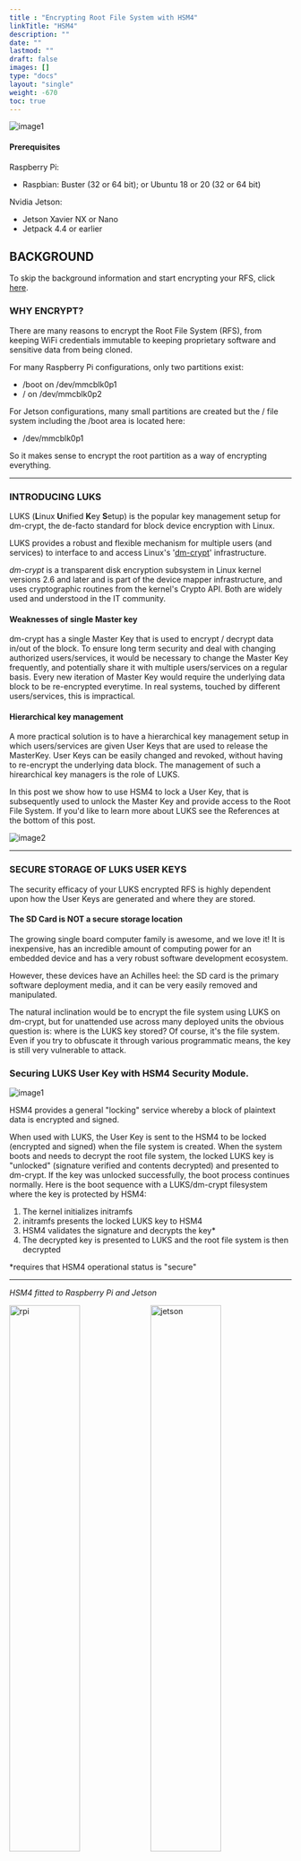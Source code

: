 ```yaml
---
title : "Encrypting Root File System with HSM4"
linkTitle: "HSM4"
description: ""
date: ""
lastmod: ""
draft: false
images: []
type: "docs"
layout: "single"
weight: -670
toc: true
---
```


![image1](../erfs-hsm-1.jpeg)

#### Prerequisites

Raspberry Pi:
* Raspbian: Buster (32 or 64 bit); or Ubuntu 18 or 20 (32 or 64 bit)

Nvidia Jetson:
* Jetson Xavier NX or Nano
* Jetpack 4.4 or earlier

## **BACKGROUND** 

To skip the background information and start encrypting your RFS, click [here](https://docs.zymbit.com/tutorials/encrypt-rfs/zymkey4/#how-to-encrypt).

### WHY ENCRYPT?


There are many reasons to encrypt the Root File System (RFS), from keeping WiFi credentials immutable to keeping proprietary software and sensitive data from being cloned.

For many Raspberry Pi configurations, only two partitions exist:

* /boot   <nbsp> on    /dev/mmcblk0p1
* /          on   /dev/mmcblk0p2

For Jetson configurations, many small partitions are created but the / file system including the /boot area is located here:

* /dev/mmcblk0p1


So it makes sense to encrypt the root partition as a way of encrypting everything.


------------

### INTRODUCING LUKS

LUKS (**L**inux **U**nified **K**ey **S**etup) is the popular key management setup for dm-crypt, the de-facto standard for block device encryption with Linux.

LUKS provides a robust and flexible mechanism for multiple users (and services) to interface to and access Linux's '[dm-crypt](https://wiki.archlinux.org/index.php/dm-crypt)' infrastructure.

_dm-crypt_ is a transparent disk encryption subsystem in Linux kernel versions 2.6 and later and is part of the device mapper infrastructure, and uses cryptographic routines from the kernel's Crypto API. Both are widely used and understood in the IT community.



#### Weaknesses of single Master key
dm-crypt has a single Master Key that is used to encrypt / decrypt data in/out of the block. To ensure long term security and deal with changing authorized users/services, it would be necessary to change the Master Key frequently, and potentially share it with multiple users/services on a regular basis. Every new iteration of Master Key would require the underlying data block to be re-encrypted everytime. In real systems, touched by different users/services, this is impractical.

#### Hierarchical key management
A more practical solution is to have a hierarchical  key management setup  in which users/services are given User Keys that are used to release the MasterKey.  User Keys can be easily changed and revoked, without having to re-encrypt the underlying data block.
The management of such a hirearchical key managers is the role of LUKS.

In this post we show how to use HSM4 to lock a User Key, that is subsequently used to unlock the Master Key and provide access to the Root File System. If you'd like to learn more about LUKS see the References at the bottom of this post.

![image2](../erfs2.png)

--------

### SECURE STORAGE OF LUKS USER KEYS
The security efficacy of your LUKS encrypted RFS is highly dependent upon how the User Keys are generated and where they are stored.

#### The SD Card is NOT a secure storage location

The growing single board computer family is awesome, and we love it! It is inexpensive, has an incredible amount of computing power for an embedded device and has a very robust software development ecosystem.

However, these devices have an Achilles heel: the SD card is the primary software deployment media, and it can be very easily removed and manipulated.

The natural inclination would be to encrypt the file system using LUKS on dm-crypt, but for unattended use across many deployed units the obvious question is: where is the LUKS key stored? Of course, it's the file system. Even if you try to obfuscate it through various programmatic means, the key is still very vulnerable to attack.



### Securing LUKS User Key with HSM4 Security Module.

![image1](../erfs-hsm-1.jpeg)



HSM4 provides a general "locking" service whereby a block of plaintext data is encrypted and signed.

When used with LUKS, the User Key is sent to the HSM4 to be locked (encrypted and signed) when the file system is created. When the system boots and needs to decrypt the root file system, the locked LUKS key is "unlocked" (signature verified and contents decrypted) and presented to dm-crypt. If the key was unlocked successfully, the boot process continues normally. Here is the boot sequence with a LUKS/dm-crypt filesystem where the key is protected by HSM4:

1. The kernel initializes initramfs
2. initramfs presents the locked LUKS key to HSM4
3. HSM4 validates the signature and decrypts the key*
4. The decrypted key is presented to LUKS and the root file system is then decrypted

*requires that HSM4 operational status is "secure"


------
_HSM4 fitted to Raspberry Pi and Jetson_

<p><img src="../erfs3.png" alt="rpi" width="50%"><img src="../jetson3.png" alt="jetson" width="50%"></p>

**HSM4 Authenticates Host System Before Unlocking LUKS Key**

One of the key features of HSM4 is to generate a unique Identity (ID) for the host system, based upon a fingerprint that measures specific system components. This fingerprinting process is used to "bind" together a specific HSM4 (root of trust, key store, crypto services), a specific host computer and a specific SD card. Once bound, these components form a permanent and immutable ID of the host system.

Each time the host device boots, and at random intervals thereafter, the HSM4 rechecks the ID fingerprint. If any of the system components have changed the fingerprint changes and the system is deemed to have been compromised, authentication fails and all security services are shut down.

Using this ID / Authentication feature, HSM4 can be used to protect LUKS User Keys in unattended applications, where it might be easy to remove and copy SD card content. (HSM4 also has other physical security features which are also used to lock/enable security services)


![image4](../erfs-hsm-3.jpeg)

----------

### WHERE TO STORE YOUR LUKS ENCRYPTED RFS

LUKS is very versatile and can be applied to both SD Card and external storage media. Lets review the pros and cons of each option:

#### Option 1 - Convert existing SD Card to LUKS

Converting the existing root file system on the SD card still requires an external device (e.g. USB flash drive) that is used as a temporary boot root file system: this provide an easier and lower risk means to convert and copy the original contents. The external devices needs to be a little larger than the existing root file system in order to store the old file system.

**Pros:**
1. Less physical space requirements.
2. Much less power required.

**Cons:**
1. Conversion is more complex and time consuming than migrating to an external drive.
2. Data space constraints.
3. Write cycle constraints.
4. Access speed constraints.


**Process Steps:**
1. Make a tarball of the original root file system and store it on the external device
2. Copy the original root file system files to the external device to form a temporary file system
3. Boot to the temporary file system. Once booted, the temporary file system will:
* Create a LUKS key
* Lock the LUKS key with HSM4
* Create a LUKS volume on the original root partition. The standard Jetson installation creates up to 14 partitions. In most cases, the new partition will be mmcblk0p13 or mmcblk0p15.
* Create an ext4 partition on the LUKS volume on the original root partition
* Untar the root file system tarball into the converted partition
* For Jetson users: Untar the /boot area into the original SD card partition, mmcblk0p1


#### Option 2 - Migrate existing SD card to external LUKS storage device.


The existing root file system can be migrated to an external LUKS encrypted USB flash, hard drive or SSD.

**Pros:**
1. External devices can hold much more data.
2. Migration is easier and quicker than SD card conversion method.
3. Some external devices have much faster data access than SD cards.
4. Some external devices (e.g. HDD) can tolerate many more write cycles than an SD card.

**Cons:**
1. For HDD and SSD and non-compact USB flash devices, there are additional power requirements.
2. Except for compact USB flash devices, physical space requirements also increase. This may be especially important for the Raspberry Pi Zero family.

**Process Steps:**
1. Create the LUKS key
2. Lock the LUKS key
3. Create a LUKS volume on an external USB device
4. Create an ext4 partition on the LUKS volume
5. Move the existing root file system to the LUKS volume on the external device
6. For RPi users: Boot to the new root file system and erase the previous root volume
* For Jetson users: Copy the /boot area into the original SD card partition mmcblk0p1
7. Boot to the new root file system


----------

## **HOW TO ENCRYPT**

### BUILDING YOUR LUKS ENCRYPTED RFS

#### Prerequisites

Make sure you have the HSM4 software suite already running and operational as well as insuring that your HSM4 is bound. Instructions [here](https://docs.zymbit.com/quickstart/getting-started/HSM4).

##### NOTE for RPi users: For the CM4/IO Module with eMMC, additional steps are needed due to the fact that the USB 2.0 ports are disabled by default:
1. Upgrade the bootloader version: Jan. 16 2021
2. Set the boot order to allow booting off USB: 0xf15
3. Modify /boot/config.txt and add the line "otg_mode=1" under [all]. This replaces the line, "dtoverlay=dwc2,dr_mode=host" if added.


#### Option 1 - Convert existing SD Card to LUKS

To convert your root file system to LUKS/dm-crypt, you will need to connect an external USB disk (as temporary storage). As mentioned previously, this is necessary because it is not possible to encrypt the partition in place, so the external disk is needed as temporary storage and a temporary root file system while the conversion takes place. The external disk needs to be at least twice as big as the root partition. Next, run the following script:

`curl -G https://s3.amazonaws.com/zk-sw-repo/mk_encr_sd_rfs.sh | sudo bash`

For RPi users: This script is parameterized, so if you have special requirements (e.g. root file system lives on /dev/mmcblk0p4), you can invoke it in the following fashion:

`curl -G https://s3.amazonaws.com/zk-sw-repo/mk_encr_sd_rfs.sh | sudo bash -s -- -x <path to external storage device (e.g. /dev/sdX> -m <source partition number>`

In the above invocation with no parameters, the defaults are:
 1. Original root file system located on /dev/mmcblk0p2
 2. Temporary root file system/storage for original root tarball located on /dev/sda
 3. Temporary root file system takes up entirety of new device

**The very first run of this script on a new temporary external USB disk could take a long time. Also, two reboots are required before the script is complete.**

One thing to note is that, if the external storage device has an ext4 formatted partition with the original root file system partition (e.g. /dev/mmcblk0p2) on it, this script will use what is already on the external storage device to convert the SD card. This cuts down time for converting lots of device root file systems and allows the script to be used in a mass production deployment.

On a Pi3 with an attached USB SSD as the external device on a bare Jessie "full" version (~4GB), the first run of this script requires about an hour to complete the first phase. The second phase takes around 15 minutes.

The same platform with a Jessie "lite" version (~1.6GB) takes around 20 minutes for phase 1 and 5 minutes for phase 2.

For Jetson, the first run of this script can take upwards of 30 minutes to an hour to complete the first phase. The second phase takes around 15 minutes.

Based on the above, using the formatted external device to convert subsequent units should only take 15 minutes.

#### Option 2 - Migrate existing SD card to external LUKS storage device.

To migrate your root file system to an external USB device, you can run the following script:

`curl -G https://s3.amazonaws.com/zk-sw-repo/mk_encr_ext_rfs.sh | sudo bash`

This script is parameterized, so if you have special requirements, you can invoke in the following fashion:

`curl -G https://s3.amazonaws.com/zk-sw-repo/mk_encr_ext_rfs.sh | sudo bash -s -- -x <path to external storage device (e.g. /dev/sdX> -p <destination partition number -s <max size of new root partition> -m <source partition number>`


In the above invocation with no parameters, the defaults for RPi are:
 1. Original root file system located on /dev/mmcblk0p2
 2. New root file system located on /dev/sda1
 3. New root file system takes up entirety of new device
The defaults for Jetson are:
1. Original root file system located on /dev/mmcblk0p1
2. Temporary root file system/storage for original root tarball located on /dev/sda
3. Temporary root file system takes up entirety of new device

Please note that the new root file system should be at least a little larger in size than the original root partition

Running this script takes around 30-40 minutes. The HSM4's LED flashes rapidly until the process has completed.

----------

### INTEGRATING LUKS INTO VOLUME MANUFACTURING WORKFLOW

The examples above are designed to help you get up and running with single and low volume applications.

If you require support in developing a high volume manufacturing encryption workflow then please [contact us](https://www.zymbit.com/contact-form/) to discuss our OEM engineering services.

----------
### REFERENCES

* [LUKS features - the de-facto standard in Linux Kernel.](https://wiki.archlinux.org/index.php/disk_encryption#Comparison_table)
* [Wiki overview to dm-crypt](https://en.wikipedia.org/wiki/Dm-crypt)
* [ArchLinux - adding LUKS keys to dm-crypt device encryption](https://wiki.archlinux.org/index.php/Dm-crypt/Device_encryption#Adding_LUKS_keys)

* [GitLab - LUKS and Cryptsetup - FAQ](https://gitlab.com/cryptsetup/cryptsetup/wikis/FrequentlyAskedQuestions)


* [GitLab - LUKS and Cryptsetup - open-source disk encryption](https://gitlab.com/cryptsetup/cryptsetup)

<h2 id="troubleshooting">TROUBLESHOOTING</h2>
<ul>
<li><a href="https://docs.zymbit.com/reference/faq/hsm4/#troubleshooting">HSM4 Troubleshooting FAQ</a></li>
<li><a href="https://community.zymbit.com/">Community Forum</a></li>
</ul>